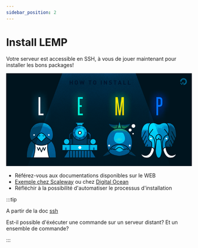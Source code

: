 ```yaml
---
sidebar_position: 2
---
```


# Install LEMP

Votre serveur est accessible en SSH, à vous de jouer maintenant pour installer les bons packages!

![lemp](/img/lemp.png)

- Référez-vous aux documentations disponibles sur le WEB
- [Exemple chez Scaleway](https://www.scaleway.com/en/docs/tutorials/installation-lemp-ubuntu-focal/) ou chez [Digital Ocean](https://www.digitalocean.com/community/tutorials/how-to-install-linux-nginx-mysql-php-lemp-stack-on-ubuntu-22-04)
- Réfléchir à la possibilité d'automatiser le processus d'installation

:::tip

A partir de la doc [ssh](https://www.ssh.com/academy/ssh/command#ssh-command-in-linux)

Est-il possible d'éxécuter une commande sur un serveur distant?
Et un ensemble de commande? 

:::
